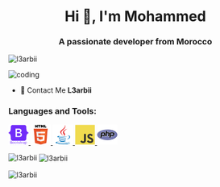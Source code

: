 <h1 align="center">Hi 👋, I'm Mohammed</h1>
<h3 align="center">A passionate developer from Morocco</h3>

<p align="left"> <img src="https://komarev.com/ghpvc/?username=l3arbii&label=Profile%20views&color=0e75b6&style=flat" alt="l3arbii" /> </p>
<img align="righ" alt="coding" with="400" src="https://www.pinterest.com/pin/817403401142635505/">

- 💬 Contact Me **L3arbii**


<p align="left">
</p>

<h3 align="left">Languages and Tools:</h3>
<p align="left"> <a href="https://getbootstrap.com" target="_blank" rel="noreferrer"> <img src="https://raw.githubusercontent.com/devicons/devicon/master/icons/bootstrap/bootstrap-plain-wordmark.svg" alt="bootstrap" width="40" height="40"/> </a> <a href="https://www.w3.org/html/" target="_blank" rel="noreferrer"> <img src="https://raw.githubusercontent.com/devicons/devicon/master/icons/html5/html5-original-wordmark.svg" alt="html5" width="40" height="40"/> </a> <a href="https://www.java.com" target="_blank" rel="noreferrer"> <img src="https://raw.githubusercontent.com/devicons/devicon/master/icons/java/java-original.svg" alt="java" width="40" height="40"/> </a> <a href="https://developer.mozilla.org/en-US/docs/Web/JavaScript" target="_blank" rel="noreferrer"> <img src="https://raw.githubusercontent.com/devicons/devicon/master/icons/javascript/javascript-original.svg" alt="javascript" width="40" height="40"/> </a> <a href="https://www.php.net" target="_blank" rel="noreferrer"> <img src="https://raw.githubusercontent.com/devicons/devicon/master/icons/php/php-original.svg" alt="php" width="40" height="40"/> </a> </p>

<p><img align="left" src="https://github-readme-stats.vercel.app/api/top-langs?username=l3arbii&show_icons=true&locale=en&layout=compact" alt="l3arbii" /></p>

<p>&nbsp;<img align="center" src="https://github-readme-stats.vercel.app/api?username=l3arbii&show_icons=true&locale=en" alt="l3arbii" /></p>

<p><img align="center" src="https://github-readme-streak-stats.herokuapp.com/?user=l3arbii&" alt="l3arbii" /></p>
